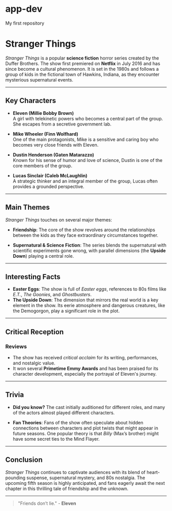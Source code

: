 # app-dev
My first repository
# Stranger Things

*Stranger Things* is a popular **science fiction** horror series created by the Duffer Brothers. The show first premiered on **Netflix** in July 2016 and has since become a cultural phenomenon. It is set in the 1980s and follows a group of kids in the fictional town of Hawkins, Indiana, as they encounter mysterious supernatural events.

---

## Key Characters

- **Eleven (Millie Bobby Brown)**  
  A girl with telekinetic powers who becomes a central part of the group. She escapes from a secretive government lab.

- **Mike Wheeler (Finn Wolfhard)**  
  One of the main protagonists, Mike is a sensitive and caring boy who becomes very close friends with Eleven.

- **Dustin Henderson (Gaten Matarazzo)**  
  Known for his sense of humor and love of science, Dustin is one of the core members of the group.

- **Lucas Sinclair (Caleb McLaughlin)**  
  A strategic thinker and an integral member of the group, Lucas often provides a grounded perspective.

---

## Main Themes

*Stranger Things* touches on several major themes:

- **Friendship**: The core of the show revolves around the relationships between the kids as they face extraordinary circumstances together.
  
- **Supernatural & Science Fiction**: The series blends the supernatural with scientific experiments gone wrong, with parallel dimensions (the **Upside Down**) playing a central role.

---

## Interesting Facts

- **Easter Eggs**: The show is full of *Easter eggs*, references to 80s films like *E.T.*, *The Goonies*, and *Ghostbusters*.  
- **The Upside Down**: The dimension that mirrors the real world is a key element in the show. Its eerie atmosphere and dangerous creatures, like the Demogorgon, play a significant role in the plot.

---

## Critical Reception

### Reviews
- The show has received *critical acclaim* for its writing, performances, and nostalgic value.
- It won several **Primetime Emmy Awards** and has been praised for its character development, especially the portrayal of Eleven's journey.

---

## Trivia

- **Did you know?** The cast initially auditioned for different roles, and many of the actors almost played different characters.
  
- **Fan Theories**: Fans of the show often speculate about hidden connections between characters and plot twists that might appear in future seasons. One popular theory is that *Billy* (Max’s brother) might have some secret ties to the Mind Flayer.

---

## Conclusion

*Stranger Things* continues to captivate audiences with its blend of heart-pounding suspense, supernatural mystery, and 80s nostalgia. The upcoming fifth season is highly anticipated, and fans eagerly await the next chapter in this thrilling tale of friendship and the unknown.

---

> "Friends don’t lie." - **Eleven**
